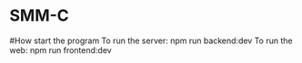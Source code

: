# SMM-C

#How start the program
To run the server: npm run backend:dev
To run the web: npm run frontend:dev
